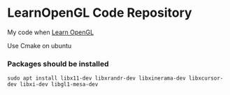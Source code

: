 # LearnOpenGL Code Repository
 
My code when [Learn OpenGL](https://learnopengl.com/)

Use Cmake on ubuntu

### Packages should be installed
`sudo apt install libx11-dev libxrandr-dev libxinerama-dev libxcursor-dev libxi-dev libgl1-mesa-dev`
